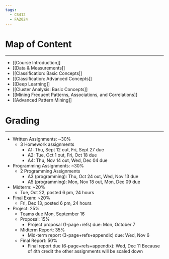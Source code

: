 ```yaml
---
tags:
  - CS412
  - FA2024
---
```

# Map of Content
---
- [[Course Introduction]]
- [[Data & Measurements]]
- [[Classification: Basic Concepts]]
- [[Classification: Advanced Concepts]]
- [[Deep Learning]]
- [[Cluster Analysis: Basic Concepts]]
- [[Mining Frequent Patterns, Associations, and Correlations]]
- [[Advanced Pattern Mining]]

# Grading
---
- Written Assignments: ~30%
	- 3 Homework assignments
		- A1: Thu, Sept 12 out, Fri, Sept 27 due 
		- A2: Tue, Oct 1 out, Fri, Oct 18 due 
		- A4: Thu, Nov 14 out, Wed, Dec 04 due 
- Programming Assignments: ~30%
	- 2 Programming Assignments
		- A3 (programming): Thu, Oct 24 out, Wed, Nov 13 due 
		- A5 (programming): Mon, Nov 18 out, Mon, Dec 09 due
- Midterm: ~20%
	- Tue, Oct 22, posted 6 pm, 24 hours
- Final Exam: ~20%
	- Fri, Dec 13, posted 6 pm, 24 hours
- Project: 25%
	- Teams due Mon, September 16
	- Proposal: 15%
		- Project proposal (1-page+refs) due: Mon, October 7
	- Midterm Report: 35%
		- Mid-term report (3-page+refs+appendix) due: Wed, Nov 6
	- Final Report: 50%
		- Final report due (6-page+refs+appendix): Wed, Dec 11
Because of 4th credit the other assignments will be scaled down